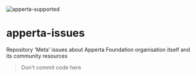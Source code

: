 ![apperta-supported](https://img.shields.io/badge/Apperta-supported-orange.svg)

# apperta-issues
Repository 'Meta' issues about Apperta Foundation organisation itself and its community resources

> Don't commit code here
